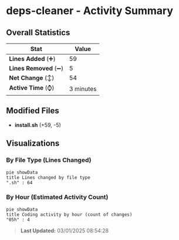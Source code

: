 # deps-cleaner - Activity Summary 

## Overall Statistics

| Stat                   | Value                                                             |
| ---------------------- | ----------------------------------------------------------------- |
| **Lines Added** (➕)   | 59                                          |
| **Lines Removed** (➖) | 5                                        |
| **Net Change** (↕)    | 54                |
| **Active Time** (⌚)   | 3 minutes |


## Modified Files
- **install.sh** (+59, -5)

## Visualizations

### By File Type (Lines Changed)

```mermaid
pie showData
title Lines changed by file type
".sh" : 64
```

### By Hour (Estimated Activity Count)

```mermaid
pie showData
title Coding activity by hour (count of changes)
"05h" : 4
```


> **Last Updated:** 03/01/2025 08:54:28